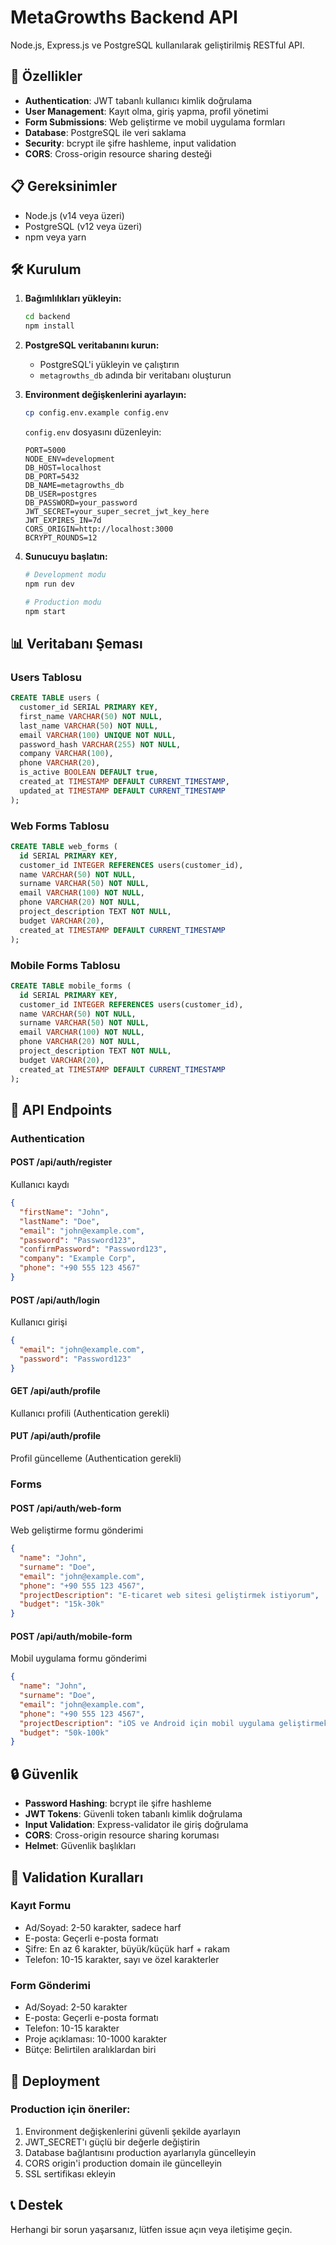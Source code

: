 # MetaGrowths Backend API

Node.js, Express.js ve PostgreSQL kullanılarak geliştirilmiş RESTful API.

## 🚀 Özellikler

- **Authentication**: JWT tabanlı kullanıcı kimlik doğrulama
- **User Management**: Kayıt olma, giriş yapma, profil yönetimi
- **Form Submissions**: Web geliştirme ve mobil uygulama formları
- **Database**: PostgreSQL ile veri saklama
- **Security**: bcrypt ile şifre hashleme, input validation
- **CORS**: Cross-origin resource sharing desteği

## 📋 Gereksinimler

- Node.js (v14 veya üzeri)
- PostgreSQL (v12 veya üzeri)
- npm veya yarn

## 🛠️ Kurulum

1. **Bağımlılıkları yükleyin:**

   ```bash
   cd backend
   npm install
   ```

2. **PostgreSQL veritabanını kurun:**

   - PostgreSQL'i yükleyin ve çalıştırın
   - `metagrowths_db` adında bir veritabanı oluşturun

3. **Environment değişkenlerini ayarlayın:**

   ```bash
   cp config.env.example config.env
   ```

   `config.env` dosyasını düzenleyin:

   ```env
   PORT=5000
   NODE_ENV=development
   DB_HOST=localhost
   DB_PORT=5432
   DB_NAME=metagrowths_db
   DB_USER=postgres
   DB_PASSWORD=your_password
   JWT_SECRET=your_super_secret_jwt_key_here
   JWT_EXPIRES_IN=7d
   CORS_ORIGIN=http://localhost:3000
   BCRYPT_ROUNDS=12
   ```

4. **Sunucuyu başlatın:**

   ```bash
   # Development modu
   npm run dev

   # Production modu
   npm start
   ```

## 📊 Veritabanı Şeması

### Users Tablosu

```sql
CREATE TABLE users (
  customer_id SERIAL PRIMARY KEY,
  first_name VARCHAR(50) NOT NULL,
  last_name VARCHAR(50) NOT NULL,
  email VARCHAR(100) UNIQUE NOT NULL,
  password_hash VARCHAR(255) NOT NULL,
  company VARCHAR(100),
  phone VARCHAR(20),
  is_active BOOLEAN DEFAULT true,
  created_at TIMESTAMP DEFAULT CURRENT_TIMESTAMP,
  updated_at TIMESTAMP DEFAULT CURRENT_TIMESTAMP
);
```

### Web Forms Tablosu

```sql
CREATE TABLE web_forms (
  id SERIAL PRIMARY KEY,
  customer_id INTEGER REFERENCES users(customer_id),
  name VARCHAR(50) NOT NULL,
  surname VARCHAR(50) NOT NULL,
  email VARCHAR(100) NOT NULL,
  phone VARCHAR(20) NOT NULL,
  project_description TEXT NOT NULL,
  budget VARCHAR(20),
  created_at TIMESTAMP DEFAULT CURRENT_TIMESTAMP
);
```

### Mobile Forms Tablosu

```sql
CREATE TABLE mobile_forms (
  id SERIAL PRIMARY KEY,
  customer_id INTEGER REFERENCES users(customer_id),
  name VARCHAR(50) NOT NULL,
  surname VARCHAR(50) NOT NULL,
  email VARCHAR(100) NOT NULL,
  phone VARCHAR(20) NOT NULL,
  project_description TEXT NOT NULL,
  budget VARCHAR(20),
  created_at TIMESTAMP DEFAULT CURRENT_TIMESTAMP
);
```

## 🔌 API Endpoints

### Authentication

#### POST /api/auth/register

Kullanıcı kaydı

```json
{
  "firstName": "John",
  "lastName": "Doe",
  "email": "john@example.com",
  "password": "Password123",
  "confirmPassword": "Password123",
  "company": "Example Corp",
  "phone": "+90 555 123 4567"
}
```

#### POST /api/auth/login

Kullanıcı girişi

```json
{
  "email": "john@example.com",
  "password": "Password123"
}
```

#### GET /api/auth/profile

Kullanıcı profili (Authentication gerekli)

#### PUT /api/auth/profile

Profil güncelleme (Authentication gerekli)

### Forms

#### POST /api/auth/web-form

Web geliştirme formu gönderimi

```json
{
  "name": "John",
  "surname": "Doe",
  "email": "john@example.com",
  "phone": "+90 555 123 4567",
  "projectDescription": "E-ticaret web sitesi geliştirmek istiyorum",
  "budget": "15k-30k"
}
```

#### POST /api/auth/mobile-form

Mobil uygulama formu gönderimi

```json
{
  "name": "John",
  "surname": "Doe",
  "email": "john@example.com",
  "phone": "+90 555 123 4567",
  "projectDescription": "iOS ve Android için mobil uygulama geliştirmek istiyorum",
  "budget": "50k-100k"
}
```

## 🔒 Güvenlik

- **Password Hashing**: bcrypt ile şifre hashleme
- **JWT Tokens**: Güvenli token tabanlı kimlik doğrulama
- **Input Validation**: Express-validator ile giriş doğrulama
- **CORS**: Cross-origin resource sharing koruması
- **Helmet**: Güvenlik başlıkları

## 📝 Validation Kuralları

### Kayıt Formu

- Ad/Soyad: 2-50 karakter, sadece harf
- E-posta: Geçerli e-posta formatı
- Şifre: En az 6 karakter, büyük/küçük harf + rakam
- Telefon: 10-15 karakter, sayı ve özel karakterler

### Form Gönderimi

- Ad/Soyad: 2-50 karakter
- E-posta: Geçerli e-posta formatı
- Telefon: 10-15 karakter
- Proje açıklaması: 10-1000 karakter
- Bütçe: Belirtilen aralıklardan biri

## 🚀 Deployment

### Production için öneriler:

1. Environment değişkenlerini güvenli şekilde ayarlayın
2. JWT_SECRET'ı güçlü bir değerle değiştirin
3. Database bağlantısını production ayarlarıyla güncelleyin
4. CORS origin'i production domain ile güncelleyin
5. SSL sertifikası ekleyin

## 📞 Destek

Herhangi bir sorun yaşarsanız, lütfen issue açın veya iletişime geçin.
